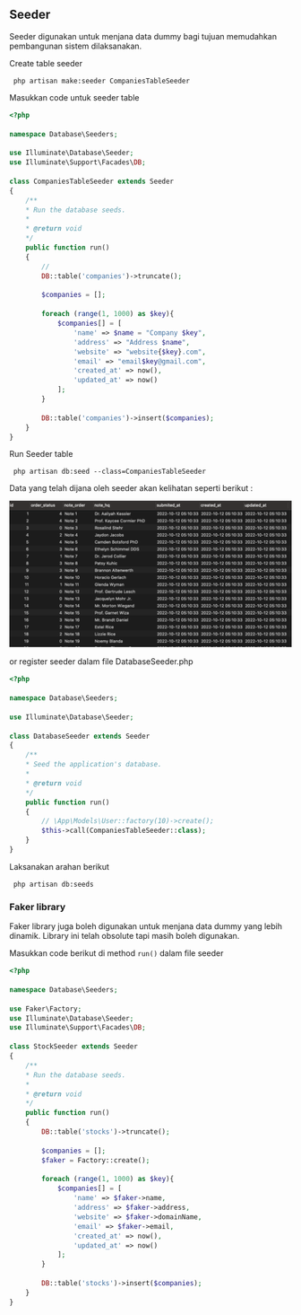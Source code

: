 ## Seeder 

Seeder digunakan untuk menjana data dummy bagi tujuan memudahkan pembangunan sistem dilaksanakan. 

Create table seeder
     
     php artisan make:seeder CompaniesTableSeeder

Masukkan code untuk seeder table 

```php
<?php

namespace Database\Seeders;

use Illuminate\Database\Seeder;
use Illuminate\Support\Facades\DB;

class CompaniesTableSeeder extends Seeder
{
    /**
    * Run the database seeds.
    *
    * @return void
    */
    public function run()
    {
        //
        DB::table('companies')->truncate();

        $companies = [];

        foreach (range(1, 1000) as $key){
            $companies[] = [
                'name' => $name = "Company $key",
                'address' => "Address $name",
                'website' => "website{$key}.com",
                'email' => "email$key@gmail.com",
                'created_at' => now(),
                'updated_at' => now()
            ];
        }

        DB::table('companies')->insert($companies);
    }
}
```

Run Seeder table
     
     php artisan db:seed --class=CompaniesTableSeeder 

Data yang telah dijana oleh  seeder akan kelihatan seperti berikut : 

![Laravel](img/table_seeder.png)


or register seeder dalam file DatabaseSeeder.php

```php
<?php

namespace Database\Seeders;

use Illuminate\Database\Seeder;

class DatabaseSeeder extends Seeder
{
    /**
    * Seed the application's database.
    *
    * @return void
    */
    public function run()
    {
        // \App\Models\User::factory(10)->create();
        $this->call(CompaniesTableSeeder::class);
    }
}
```

Laksanakan arahan berikut 

     php artisan db:seeds


### Faker library

Faker library juga boleh digunakan untuk menjana data dummy yang lebih dinamik. Library ini telah obsolute tapi masih boleh digunakan. 

Masukkan code berikut di method `run()` dalam file seeder     

```php
<?php

namespace Database\Seeders;

use Faker\Factory;
use Illuminate\Database\Seeder;
use Illuminate\Support\Facades\DB;

class StockSeeder extends Seeder
{
    /**
    * Run the database seeds.
    *
    * @return void
    */
    public function run()
    {            
        DB::table('stocks')->truncate();

        $companies = [];
        $faker = Factory::create();

        foreach (range(1, 1000) as $key){
            $companies[] = [
                'name' => $faker->name,
                'address' => $faker->address,
                'website' => $faker->domainName,
                'email' => $faker->email,
                'created_at' => now(),
                'updated_at' => now()
            ];
        }

        DB::table('stocks')->insert($companies);
    }
}
```